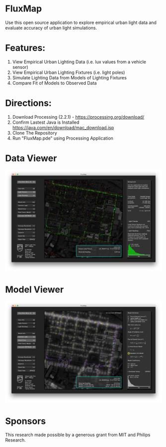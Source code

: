 # FluxMap
Use this open source application to explore empirical urban light data and evaluate accuracy of urban light simulations.

# Features:
1. View Empirical Urban Lighting Data (i.e. lux values from a vehicle sensor)
2. View Empirical Urban Lighting Fixtures (i.e. light poles)
3. Simulate Lighting Data from Models of Lighting Fixtures
4. Compare Fit of Models to Observed Data

# Directions:
1. Download Processing (2.2.1) - https://processing.org/download/
2. Confirm Lastest Java is Installed https://java.com/en/download/mac_download.jsp
3. Clone The Repository
4. Run "FluxMap.pde" using Processing Application

# Data Viewer
 ![FluxMap](Processing/FluxMap/screenshots/dataView.png "Light Data Viewer")

# Model Viewer
 ![FluxMap](Processing/FluxMap/screenshots/modelView.png "Light Model Viewer")

# Sponsors
This research made possible by a generous grant from MIT and Philips Research.
